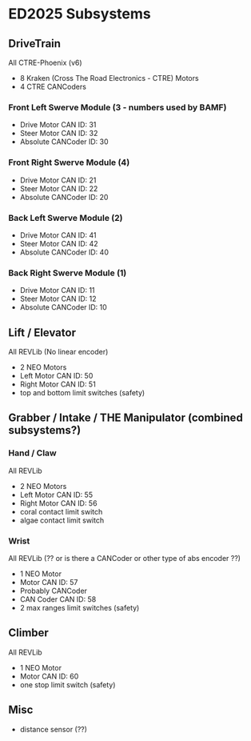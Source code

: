 # ED2025 Subsystems
## DriveTrain
All CTRE-Phoenix (v6)
- 8 Kraken (Cross The Road Electronics - CTRE) Motors
- 4 CTRE CANCoders
### Front Left Swerve Module (3 - numbers used by BAMF)
- Drive Motor CAN ID: 31
- Steer Motor CAN ID: 32
- Absolute CANCoder ID: 30

### Front Right Swerve Module (4)
- Drive Motor CAN ID: 21
- Steer Motor CAN ID: 22
- Absolute CANCoder ID: 20

### Back Left Swerve Module (2)
- Drive Motor CAN ID: 41
- Steer Motor CAN ID: 42
- Absolute CANCoder ID: 40

### Back Right Swerve Module (1)
- Drive Motor CAN ID: 11
- Steer Motor CAN ID: 12
- Absolute CANCoder ID: 10

## Lift / Elevator
All REVLib (No linear encoder)
- 2 NEO Motors
- Left Motor CAN ID: 50
- Right Motor CAN ID: 51
- top and bottom limit switches (safety)

## Grabber / Intake / THE Manipulator (combined subsystems?)
### Hand / Claw
All REVLib
- 2 NEO Motors
- Left Motor CAN ID: 55
- Right Motor CAN ID: 56
- coral contact limit switch
- algae contact limit switch

### Wrist
All REVLib (?? or is there a CANCoder or other type of abs encoder ??)
- 1 NEO Motor
- Motor CAN ID: 57
- Probably CANCoder
- CAN Coder CAN ID: 58
- 2 max ranges limit switches (safety)

## Climber
All REVLib
- 1 NEO Motor
- Motor CAN ID: 60
- one stop limit switch (safety)

## Misc
- distance sensor (??)
